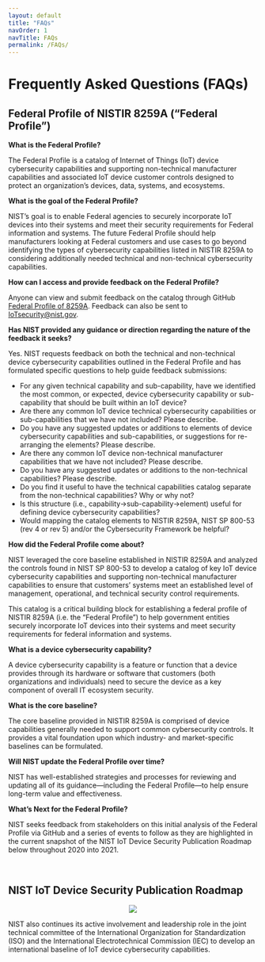 ```yaml
---
layout: default
title: "FAQs"
navOrder: 1
navTitle: FAQs
permalink: /FAQs/
---
```


# Frequently Asked Questions (FAQs)

## Federal Profile of NISTIR 8259A (“Federal Profile”)

**What is the Federal Profile?**

The Federal Profile is a catalog of Internet of Things (IoT) device cybersecurity capabilities and supporting non-technical manufacturer capabilities and associated IoT device customer controls designed to protect an organization’s devices, data, systems, and ecosystems.

**What is the goal of the Federal Profile?**

NIST’s goal is to enable Federal agencies to securely incorporate IoT devices into their systems and meet their security requirements for Federal information and systems. The future Federal Profile should help manufacturers looking at Federal customers and use cases to go beyond identifying the types of cybersecurity capabilities listed in NISTIR 8259A to considering additionally needed technical and non-technical cybersecurity capabilities.

**How can I access and provide feedback on the Federal Profile?**

Anyone can view and submit feedback on the catalog through GitHub [Federal Profile of 8259A](https://github.com/usnistgov/FederalProfile-8259A). Feedback can also be sent to IoTsecurity@nist.gov.

**Has NIST provided any guidance or direction regarding the nature of the feedback it seeks?**

Yes. NIST requests feedback on both the technical and non-technical device cybersecurity capabilities outlined in the Federal Profile and has formulated specific questions to help guide feedback submissions:

- For any given technical capability and sub-capability, have we identified the most common, or expected, device cybersecurity capability or sub-capability that should be built within an IoT device?
- Are there any common IoT device technical cybersecurity capabilities or sub-capabilities that we have not included? Please describe.
- Do you have any suggested updates or additions to elements of device cybersecurity capabilities and sub-capabilities, or suggestions for re-arranging the elements? Please describe.
- Are there any common IoT device non-technical manufacturer capabilities that we have not included? Please describe.
- Do you have any suggested updates or additions to the non-technical capabilities? Please describe.
- Do you find it useful to have the technical capabilities catalog separate from the non-technical capabilities? Why or why not?
- Is this structure (i.e., capability->sub-capability->element) useful for defining device cybersecurity capabilities?
- Would mapping the catalog elements to NISTIR 8259A, NIST SP 800-53 (rev 4 or rev 5) and/or the Cybersecurity Framework be helpful?

**How did the Federal Profile come about?**

NIST leveraged the core baseline established in NISTIR 8259A and analyzed the controls found in NIST SP 800-53 to develop a catalog of key IoT device cybersecurity capabilities and supporting non-technical manufacturer capabilities to ensure that customers’ systems meet an established level of management, operational, and technical security control requirements.

This catalog is a critical building block for establishing a federal profile of NISTIR 8259A (i.e. the “Federal Profile”) to help government entities securely incorporate IoT devices into their systems and meet security requirements for federal information and systems.

**What is a device cybersecurity capability?**

A device cybersecurity capability is a feature or function that a device provides through its hardware or software that customers (both organizations and individuals) need to secure the device as a key component of overall IT ecosystem security.

**What is the core baseline?**

The core baseline provided in NISTIR 8259A is comprised of device capabilities generally needed to support common cybersecurity controls. It provides a vital foundation upon which industry- and market-specific baselines can be formulated.

**Will NIST update the Federal Profile over time?**

NIST has well-established strategies and processes for reviewing and updating all of its guidance—including the Federal Profile—to help ensure long-term value and effectiveness.

**What’s Next for the Federal Profile?**

NIST seeks feedback from stakeholders on this initial analysis of the Federal Profile via GitHub and a series of events to follow as they are highlighted in the current snapshot of the NIST IoT Device Security Publication Roadmap below throughout 2020 into 2021.

 
## NIST IoT Device Security Publication Roadmap
<p align="center">
<img src="https://pages.nist.gov/FederalProfile-8259A/static/GitHub_RoadMap.png" />
</p>

NIST also continues its active involvement and leadership role in the joint technical committee of the International Organization for Standardization (ISO) and the International Electrotechnical Commission (IEC) to develop an international baseline of IoT device cybersecurity capabilities. 
